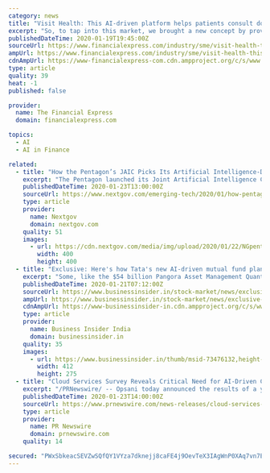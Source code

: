 ```yaml
---
category: news
title: "Visit Health: This AI-driven platform helps patients consult doctors"
excerpt: "So, to tap into this market, we brought a new concept by providing insurance for OPD,” explains Prasad. Visit Health: This AI-driven platform helps patients consult doctors Fintech Trends: Mobile-first approach and data science are giving a fillip to fintech Flashback: Jeff Bezos reveals first question investors asked him before funding his ..."
publishedDateTime: 2020-01-19T19:45:00Z
sourceUrl: https://www.financialexpress.com/industry/sme/visit-health-this-ai-driven-platform-helps-patients-consult-doctors/1828354/
ampUrl: https://www.financialexpress.com/industry/sme/visit-health-this-ai-driven-platform-helps-patients-consult-doctors/1828354/lite/
cdnAmpUrl: https://www-financialexpress-com.cdn.ampproject.org/c/s/www.financialexpress.com/industry/sme/visit-health-this-ai-driven-platform-helps-patients-consult-doctors/1828354/lite/
type: article
quality: 39
heat: -1
published: false

provider:
  name: The Financial Express
  domain: financialexpress.com

topics:
  - AI
  - AI in Finance

related:
  - title: "How the Pentagon’s JAIC Picks Its Artificial Intelligence-Driven Projects"
    excerpt: "The Pentagon launched its Joint Artificial Intelligence Center in 2018 to strategically unify and accelerate AI applications across the nation’s defense and military enterprise. Insiders at the center have now spent about nine months executing that defense driven AI-support. At an ACT-IAC forum in Washington Wednesday, Rachael Martin ..."
    publishedDateTime: 2020-01-23T13:00:00Z
    sourceUrl: https://www.nextgov.com/emerging-tech/2020/01/how-pentagons-jaic-picks-its-artificial-intelligence-driven-projects/162594/?oref=ng-homepage-river
    type: article
    provider:
      name: Nextgov
      domain: nextgov.com
    quality: 51
    images:
      - url: https://cdn.nextgov.com/media/img/upload/2020/01/22/NGpentagon20200122/open-graph.jpg
        width: 400
        height: 400
  - title: "Exclusive: Here's how Tata's new AI-driven mutual fund plans beat the market and how it will react if a war breaks out"
    excerpt: "Some, like the $54 billion Pangora Asset Management Quant Fund, even use natural language processing (NLP) to keep tabs on traders to predict upcoming market trends. \"We have tried that, we didn’t get much of a lift from using that data. So, currently ..."
    publishedDateTime: 2020-01-21T07:12:00Z
    sourceUrl: https://www.businessinsider.in/stock-market/news/exclusive-heres-how-tatas-new-mutual-fund-plans-to-use-ai-to-beat-the-market-and-how-it-will-react-if-a-war-breaks-out/articleshow/73476096.cms
    ampUrl: https://www.businessinsider.in/stock-market/news/exclusive-heres-how-tatas-new-mutual-fund-plans-to-use-ai-to-beat-the-market-and-how-it-will-react-if-a-war-breaks-out/amp_articleshow/73476096.cms
    cdnAmpUrl: https://www-businessinsider-in.cdn.ampproject.org/c/s/www.businessinsider.in/stock-market/news/exclusive-heres-how-tatas-new-mutual-fund-plans-to-use-ai-to-beat-the-market-and-how-it-will-react-if-a-war-breaks-out/amp_articleshow/73476096.cms
    type: article
    provider:
      name: Business Insider India
      domain: businessinsider.in
    quality: 35
    images:
      - url: https://www.businessinsider.in/thumb/msid-73476132,height-275,width-412,imgsize-320246/stock-market/news/exclusive-heres-how-tatas-new-mutual-fund-plans-to-use-ai-to-beat-the-market-and-how-it-will-react-if-a-war-breaks-out/stocks.jpg
        width: 412
        height: 275
  - title: "Cloud Services Survey Reveals Critical Need for AI-Driven Continuous Optimization"
    excerpt: "/PRNewswire/ -- Opsani today announced the results of a year-long survey of hundreds of enterprises running cloud services that revealed a critical need"
    publishedDateTime: 2020-01-23T14:00:00Z
    sourceUrl: https://www.prnewswire.com/news-releases/cloud-services-survey-reveals-critical-need-for-ai-driven-continuous-optimization-300992032.html
    type: article
    provider:
      name: PR Newswire
      domain: prnewswire.com
    quality: 14

secured: "PWxSbkeacSEVZwSQfQY1VYza7dknejj8caFE4j9OevTeX3IAgWnP0XAq7vn7EqxRebh8zU9ftQEiAVBDOiECle7aG74np2yH4sIZS+JVHWiUTrg3Ga/7hilE8yAjaveOwTDQqICs+W86DaE4iVkgPil//Jq0cLuj+3WsKmLUDaDrRqS/0hNa5H+oCX/MaUBAd8dIz9z3EdEqHse4hjuQ6p7QDQ+PAAzG+doGjHphMxGocUNYejrW7d/HtGNhQhPkhy34UzrAsDk4xT3g3YdM4VV7MsHer4lz5C1y94+Nh/Pv4/xswKUFlepIDiP98vIK7QYgQkZsqQ4ivmZYqAYanOFpJrspwn5wzg3Irt/vLH+L8jdqEhS6bvWzPVQK0qVqWZcbW/yCAkWllbG3og1E+6qQqQJ+rAL+a95gbMuCBwGIf82CcJbnwHLAeYaSJI2hpj20E4u6GJxYFO7BhA5gtg==;umvTWXFMev0oAEUEeu7xMA=="
---
```


